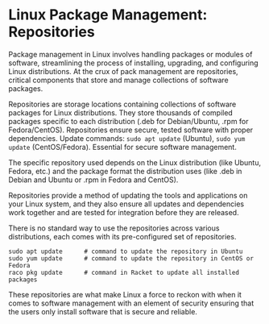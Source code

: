 # Linux Package Management: Repositories

Package management in Linux involves handling packages or modules of software, streamlining the process of installing, upgrading, and configuring Linux distributions. At the crux of pack management are repositories, critical components that store and manage collections of software packages. 

Repositories are storage locations containing collections of software packages for Linux distributions. They store thousands of compiled packages specific to each distribution (.deb for Debian/Ubuntu, .rpm for Fedora/CentOS). Repositories ensure secure, tested software with proper dependencies. Update commands: `sudo apt update` (Ubuntu), `sudo yum update` (CentOS/Fedora). Essential for secure software management.

The specific repository used depends on the Linux distribution (like Ubuntu, Fedora, etc.) and the package format the distribution uses (like .deb in Debian and Ubuntu or .rpm in Fedora and CentOS). 

Repositories provide a method of updating the tools and applications on your Linux system, and they also ensure all updates and dependencies work together and are tested for integration before they are released.

There is no standard way to use the repositories across various distributions, each comes with its pre-configured set of repositories.

```
sudo apt update      # command to update the repository in Ubuntu
sudo yum update      # command to update the repository in CentOS or Fedora
raco pkg update      # command in Racket to update all installed packages
```

These repositories are what make Linux a force to reckon with when it comes to software management with an element of security ensuring that the users only install software that is secure and reliable.